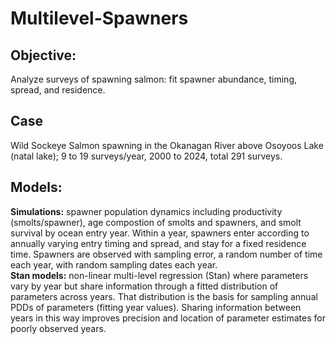 # Multilevel-Spawners
## Objective:
Analyze surveys of spawning salmon: fit spawner abundance, timing, spread, and residence.
## Case
Wild Sockeye Salmon spawning in the Okanagan River above Osoyoos Lake (natal lake); 9 to 19 surveys/year, 2000 to 2024, total 291 surveys.
## Models:
**Simulations:** spawner population dynamics including productivity (smolts/spawner), age compostion of smolts and spawners, and smolt survival by ocean entry year. Within a year, spawners enter according to annually varying entry timing and spread, and stay for a fixed residence time. Spawners are observed with sampling error, a random number of time each year, with random sampling dates each year.  
**Stan models:** non-linear multi-level regression (Stan) where parameters vary by year but share information through a fitted distribution of parameters across years. That distribution is the basis for sampling annual PDDs of parameters (fitting year values). Sharing  information between years in this way improves precision and location of parameter estimates for poorly observed years.
